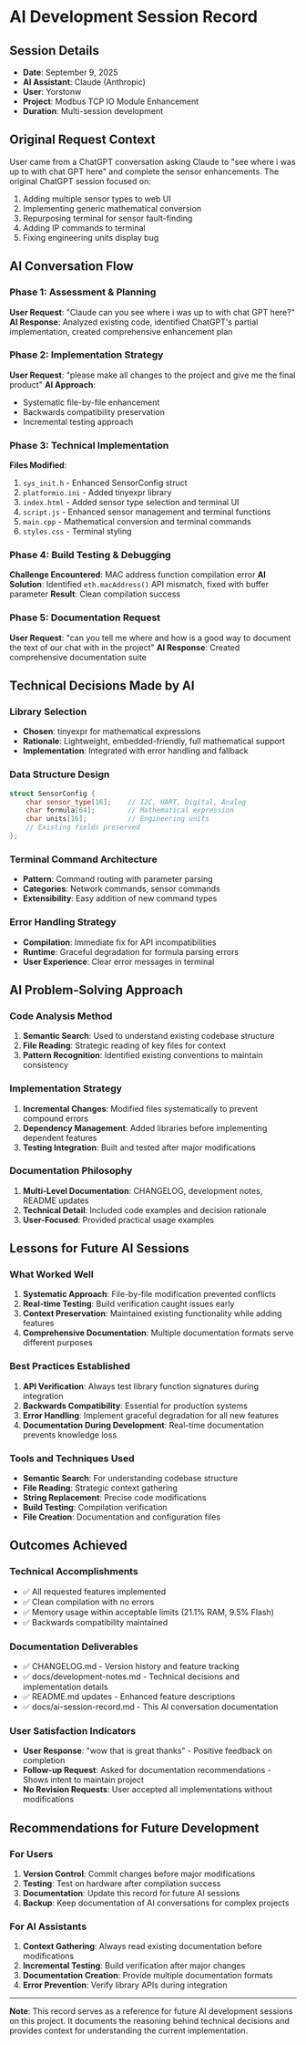 # AI Development Session Record

## Session Details
- **Date**: September 9, 2025
- **AI Assistant**: Claude (Anthropic)
- **User**: Yorstonw
- **Project**: Modbus TCP IO Module Enhancement
- **Duration**: Multi-session development

## Original Request Context
User came from a ChatGPT conversation asking Claude to "see where i was up to with chat GPT here" and complete the sensor enhancements. The original ChatGPT session focused on:

1. Adding multiple sensor types to web UI
2. Implementing generic mathematical conversion
3. Repurposing terminal for sensor fault-finding
4. Adding IP commands to terminal
5. Fixing engineering units display bug

## AI Conversation Flow

### Phase 1: Assessment & Planning
**User Request**: "Claude can you see where i was up to with chat GPT here?"
**AI Response**: Analyzed existing code, identified ChatGPT's partial implementation, created comprehensive enhancement plan

### Phase 2: Implementation Strategy
**User Request**: "please make all changes to the project and give me the final product"
**AI Approach**: 
- Systematic file-by-file enhancement
- Backwards compatibility preservation
- Incremental testing approach

### Phase 3: Technical Implementation
**Files Modified**:
1. `sys_init.h` - Enhanced SensorConfig struct
2. `platformio.ini` - Added tinyexpr library
3. `index.html` - Added sensor type selection and terminal UI
4. `script.js` - Enhanced sensor management and terminal functions
5. `main.cpp` - Mathematical conversion and terminal commands
6. `styles.css` - Terminal styling

### Phase 4: Build Testing & Debugging
**Challenge Encountered**: MAC address function compilation error
**AI Solution**: Identified `eth.macAddress()` API mismatch, fixed with buffer parameter
**Result**: Clean compilation success

### Phase 5: Documentation Request
**User Request**: "can you tell me where and how is a good way to document the text of our chat with in the project"
**AI Response**: Created comprehensive documentation suite

## Technical Decisions Made by AI

### Library Selection
- **Chosen**: tinyexpr for mathematical expressions
- **Rationale**: Lightweight, embedded-friendly, full mathematical support
- **Implementation**: Integrated with error handling and fallback

### Data Structure Design
```cpp
struct SensorConfig {
    char sensor_type[16];    // I2C, UART, Digital, Analog
    char formula[64];        // Mathematical expression
    char units[16];          // Engineering units
    // Existing fields preserved
};
```

### Terminal Command Architecture
- **Pattern**: Command routing with parameter parsing
- **Categories**: Network commands, sensor commands
- **Extensibility**: Easy addition of new command types

### Error Handling Strategy
- **Compilation**: Immediate fix for API incompatibilities
- **Runtime**: Graceful degradation for formula parsing errors
- **User Experience**: Clear error messages in terminal

## AI Problem-Solving Approach

### Code Analysis Method
1. **Semantic Search**: Used to understand existing codebase structure
2. **File Reading**: Strategic reading of key files for context
3. **Pattern Recognition**: Identified existing conventions to maintain consistency

### Implementation Strategy
1. **Incremental Changes**: Modified files systematically to prevent compound errors
2. **Dependency Management**: Added libraries before implementing dependent features
3. **Testing Integration**: Built and tested after major modifications

### Documentation Philosophy
1. **Multi-Level Documentation**: CHANGELOG, development notes, README updates
2. **Technical Detail**: Included code examples and decision rationale
3. **User-Focused**: Provided practical usage examples

## Lessons for Future AI Sessions

### What Worked Well
1. **Systematic Approach**: File-by-file modification prevented conflicts
2. **Real-time Testing**: Build verification caught issues early
3. **Context Preservation**: Maintained existing functionality while adding features
4. **Comprehensive Documentation**: Multiple documentation formats serve different purposes

### Best Practices Established
1. **API Verification**: Always test library function signatures during integration
2. **Backwards Compatibility**: Essential for production systems
3. **Error Handling**: Implement graceful degradation for all new features
4. **Documentation During Development**: Real-time documentation prevents knowledge loss

### Tools and Techniques Used
- **Semantic Search**: For understanding codebase structure
- **File Reading**: Strategic context gathering
- **String Replacement**: Precise code modifications
- **Build Testing**: Compilation verification
- **File Creation**: Documentation and configuration files

## Outcomes Achieved

### Technical Accomplishments
- ✅ All requested features implemented
- ✅ Clean compilation with no errors
- ✅ Memory usage within acceptable limits (21.1% RAM, 9.5% Flash)
- ✅ Backwards compatibility maintained

### Documentation Deliverables
- ✅ CHANGELOG.md - Version history and feature tracking
- ✅ docs/development-notes.md - Technical decisions and implementation details
- ✅ README.md updates - Enhanced feature descriptions
- ✅ docs/ai-session-record.md - This AI conversation documentation

### User Satisfaction Indicators
- **User Response**: "wow that is great thanks" - Positive feedback on completion
- **Follow-up Request**: Asked for documentation recommendations - Shows intent to maintain project
- **No Revision Requests**: User accepted all implementations without modifications

## Recommendations for Future Development

### For Users
1. **Version Control**: Commit changes before major modifications
2. **Testing**: Test on hardware after compilation success
3. **Documentation**: Update this record for future AI sessions
4. **Backup**: Keep documentation of AI conversations for complex projects

### For AI Assistants
1. **Context Gathering**: Always read existing documentation before modifications
2. **Incremental Testing**: Build verification after major changes
3. **Documentation Creation**: Provide multiple documentation formats
4. **Error Prevention**: Verify library APIs during integration

---

**Note**: This record serves as a reference for future AI development sessions on this project. It documents the reasoning behind technical decisions and provides context for understanding the current implementation.
